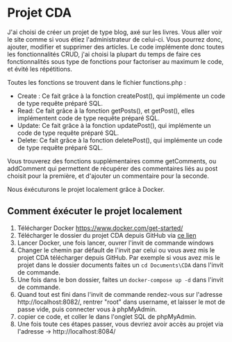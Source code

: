 # Projet CDA

J'ai choisi de créer un projet de type blog, axé sur les livres. Vous aller voir le site comme si vous étiez l'administrateur de celui-ci. Vous pourrez donc, ajouter, modifier et supprimer des articles.
Le code implémente donc toutes les fonctionnalités CRUD, j'ai choisi la plupart du temps de faire ces fonctionnalités sous type de fonctions pour factoriser au maximum le code, et évité les répétitions.

Toutes les fonctions se trouvent dans le fichier functions.php :

- Create : Ce fait grâce à la fonction createPost(), qui implémente un code de type requête préparé SQL.
- Read: Ce fait grâce à la fonction getPosts(), et getPost(), elles implémentent code de type requête préparé SQL.
- Update: Ce fait grâce à la fonction updatePost(), qui implémente un code de type requête préparé SQL.
- Delete: Ce fait grâce à la fonction deletePost(), qui implémente un code de type requête préparé SQL.

Vous trouverez des fonctions supplémentaires comme getComments, ou addComment qui permettent de récupérer des commentaires liés au post choisit pour la première, et d'ajouter un commentaire pour la seconde.

Nous éxécuturons le projet localement grâce à Docker.

## Comment éxécuter le projet localement

  1. Télécharger Docker https://www.docker.com/get-started/
  2. Télécharger le dossier du projet CDA depuis GitHub via [ce lien](https://github.com/Zaroewn/CDA.git)
  3. Lancer Docker, une fois lancer, ouvrer l'invit de commande windows
  4. Changer le chemin par défault de l'invit par celui ou vous avez mis le projet CDA télécharger depuis GitHub. Par exemple si vous avez mis le projet dans le dossier documents faites un `cd Documents\CDA` dans l'invit de commande.
  5. Une fois dans le bon dossier, faites un `docker-compose up -d` dans l'invit de commande.
  6. Quand tout est fini dans l'invit de commande rendez-vous sur l'adresse http://localhost:8082/, rentrer "root" dans username, et laisser le mot de passe vide, puis connecter vous à phpMyAdmin.
  7. copier ce code, et coller le dans l'onglet SQL de phpMyAdmin.
 8. Une fois toute ces étapes passer, vous devriez avoir accès au projet via l'adresse -> http://localhost:8084/

